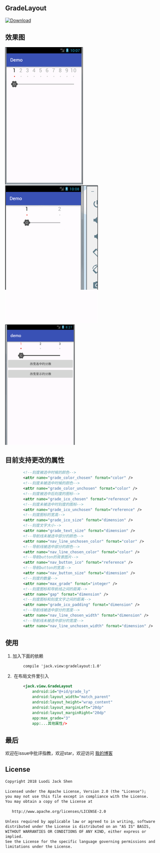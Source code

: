 GradeLayout
-------
[ ![Download](https://api.bintray.com/packages/luodijackshen/gradelayout-maven/GradeLayout/images/download.svg) ](https://bintray.com/luodijackshen/gradelayout-maven/GradeLayout/_latestVersion)

效果图
-------
![效果图](https://github.com/LuodiJackShen/GradeLayout/blob/master/image/demo1.gif)
![效果图](https://github.com/LuodiJackShen/GradeLayout/blob/master/image/demo2.gif)
![效果图](https://github.com/LuodiJackShen/GradeLayout/blob/master/image/demo3.gif)

目前支持更改的属性
-------

```xml
        <!--刻度被选中时候的颜色-->
        <attr name="grade_color_chosen" format="color" />
        <!--刻度未被选中时候的颜色-->
        <attr name="grade_color_unchosen" format="color" />
        <!--刻度被选中后刻度的图标-->
        <attr name="grade_ico_chosen" format="reference" />
        <!--刻度未被选中时刻度的图标-->
        <attr name="grade_ico_unchosen" format="reference" />
        <!--刻度图标的宽高-->
        <attr name="grade_ico_size" format="dimension" />
        <!--刻度文字大小-->
        <attr name="grade_text_size" format="dimension" />
        <!--导航线未被选中部分的颜色-->
        <attr name="nav_line_unchosen_color" format="color" />
        <!--导航线被选中部分的颜色-->
        <attr name="nav_line_chosen_color" format="color" />
        <!--导航button的背景图片-->
        <attr name="nav_button_ico" format="reference" />
        <!--导航button的宽高-->
        <attr name="nav_button_size" format="dimension" />
        <!--刻度的数量-->
        <attr name="max_grade" format="integer" />
        <!--刻度图标和导航线之间的距离-->
        <attr name="gap" format="dimension" />
        <!--刻度图标和刻度文字之间的距离-->
        <attr name="grade_ico_padding" format="dimension" />
        <!--导航线被选中部分的宽度-->
        <attr name="nav_line_chosen_width" format="dimension" />
        <!--导航线未被选中部分的宽度-->
        <attr name="nav_line_unchosen_width" format="dimension" />
```

使用
-------
1.  加入下面的依赖
```xml
        compile 'jack.view:gradelayout:1.0'
```
      
2.  在布局文件里引入
```xml
        <jack.view.GradeLayout
            android:id="@+id/grade_ly"
            android:layout_width="match_parent"
            android:layout_height="wrap_content"
            android:layout_marginLeft="20dp"
            android:layout_marginRight="20dp"
            app:max_grade="3"
            app:...其他属性/>
```

最后
-------
欢迎在issue中批评指教，欢迎star，欢迎访问 <a href="http://blog.csdn.net/a199581" title="我的博客">我的博客</a>

License
-------

    Copyright 2018 Luodi Jack Shen

    Licensed under the Apache License, Version 2.0 (the "License");
    you may not use this file except in compliance with the License.
    You may obtain a copy of the License at

       http://www.apache.org/licenses/LICENSE-2.0

    Unless required by applicable law or agreed to in writing, software
    distributed under the License is distributed on an "AS IS" BASIS,
    WITHOUT WARRANTIES OR CONDITIONS OF ANY KIND, either express or implied.
    See the License for the specific language governing permissions and
    limitations under the License.


